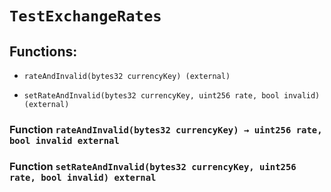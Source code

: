 # `TestExchangeRates`

## Functions:

- `rateAndInvalid(bytes32 currencyKey) (external)`

- `setRateAndInvalid(bytes32 currencyKey, uint256 rate, bool invalid) (external)`

### Function `rateAndInvalid(bytes32 currencyKey) → uint256 rate, bool invalid external`

### Function `setRateAndInvalid(bytes32 currencyKey, uint256 rate, bool invalid) external`
